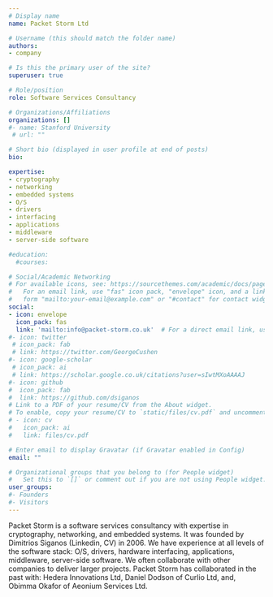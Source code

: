 ```yaml
---
# Display name
name: Packet Storm Ltd

# Username (this should match the folder name)
authors:
- company

# Is this the primary user of the site?
superuser: true

# Role/position
role: Software Services Consultancy

# Organizations/Affiliations
organizations: []
#- name: Stanford University
 # url: ""

# Short bio (displayed in user profile at end of posts)
bio: 

expertise:
- cryptography
- networking
- embedded systems
- O/S
- drivers
- interfacing
- applications
- middleware
- server-side software

#education:
  #courses:

# Social/Academic Networking
# For available icons, see: https://sourcethemes.com/academic/docs/page-builder/#icons
#   For an email link, use "fas" icon pack, "envelope" icon, and a link in the
#   form "mailto:your-email@example.com" or "#contact" for contact widget.
social:
- icon: envelope
  icon_pack: fas
  link: 'mailto:info@packet-storm.co.uk'  # For a direct email link, use "mailto:example@example.com".
#- icon: twitter
 # icon_pack: fab
 # link: https://twitter.com/GeorgeCushen
#- icon: google-scholar
 # icon_pack: ai
 # link: https://scholar.google.co.uk/citations?user=sIwtMXoAAAAJ
#- icon: github
#  icon_pack: fab
#  link: https://github.com/dsiganos
# Link to a PDF of your resume/CV from the About widget.
# To enable, copy your resume/CV to `static/files/cv.pdf` and uncomment the lines below.
# - icon: cv
#   icon_pack: ai
#   link: files/cv.pdf

# Enter email to display Gravatar (if Gravatar enabled in Config)
email: ""

# Organizational groups that you belong to (for People widget)
#   Set this to `[]` or comment out if you are not using People widget.
user_groups:
#- Founders
#- Visitors
---
```


Packet Storm is a software services consultancy with expertise in cryptography, networking, and embedded systems. It was founded by Dimitrios Siganos (Linkedin, CV) in 2006. We have experience at all levels of the software stack: O/S, drivers, hardware interfacing, applications, middleware, server-side software.
We often collaborate with other companies to deliver larger projects. Packet Storm has collaborated in the past with: Hedera Innovations Ltd, Daniel Dodson of Curlio Ltd, and, Obimma Okafor of Aeonium Services Ltd.
